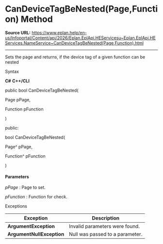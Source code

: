 # CanDeviceTagBeNested(Page,Function) Method

**Source URL:** https://www.eplan.help/en-us/Infoportal/Content/api/2026/Eplan.EplApi.HEServicesu~Eplan.EplApi.HEServices.NameService~CanDeviceTagBeNested(Page,Function).html

---

Sets the page and returns, if the device tag of a given function can be nested

Syntax

**C#**
**C++/CLI**


public bool CanDeviceTagBeNested( 

   Page pPage,

   Function pFunction

)

public:

bool CanDeviceTagBeNested( 

   Page^ pPage,

   Function^ pFunction

)


#### Parameters

*pPage*
:   Page to set.

*pFunction*
:   Function for check.

Exceptions

| Exception | Description |
| --- | --- |
| **ArgumentException** | Invalid parameters were found. |
| **ArgumentNullException** | Null was passed to a parameter. |
